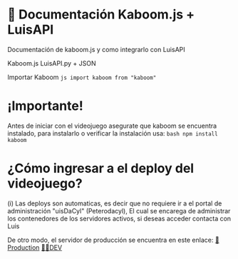 # 👀 Documentación Kaboom.js + LuisAPI
Documentación de kaboom.js y como integrarlo con LuisAPI


Kaboom.js 
LuisAPI.py + JSON

Importar Kaboom
```js import kaboom from "kaboom"```
# ¡Importante! 
Antes de iniciar con el videojuego asegurate que kaboom se encuentra instalado, para instalarlo o verificar la instalación usa:
```bash npm install kaboom```
# ¿Cómo ingresar a el deploy del videojuego?
(i) Las deploys son automaticas, es decir que no requiere ir a el portal de administración "uisDaCyl" (Peterodacyl), El cual se encarega de administrar los contenedores de los servidores activos, si deseas acceder contacta con Luis

De otro modo, el servidor de producción se encuentra en este enlace:
[🙌Production](https://luisweb.cf/pege)
[👨‍💻DEV](http://swordbattle.io)
